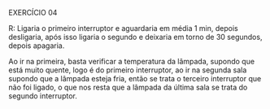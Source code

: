 EXERCÍCIO 04

R: Ligaria o primeiro interruptor e aguardaria em média 1 min, depois desligaria, após isso ligaria o segundo e deixaria em torno de 30 segundos, depois apagaria.

Ao ir na primeira, basta verificar a temperatura da lâmpada, supondo que está muito quente, logo é do primeiro interruptor, ao ir na segunda sala supondo que a lâmpada esteja fria, então se trata o terceiro interruptor que não foi ligado, o que nos resta que a lâmpada da última sala se trata do segundo interruptor.